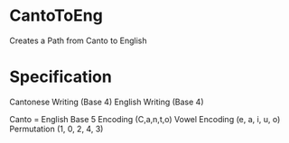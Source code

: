 # CantoToEng
Creates a Path from Canto to English

# Specification

Cantonese Writing (Base 4)
English Writing (Base 4)

Canto = English
Base 5 Encoding (C,a,n,t,o)
Vowel Encoding (e, a, i, u, o)
Permutation (1, 0, 2, 4, 3)